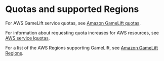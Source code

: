# Quotas and supported Regions<a name="limits-regions"></a>

For AWS GameLift service quotas, see [Amazon GameLift quotas](https://docs.aws.amazon.com/general/latest/gr/gamelift.html)\.

For information about requesting quota increases for AWS resources, see [AWS service lquotas](https://docs.aws.amazon.com/general/latest/gr/aws_service_limits.html)\.

For a list of the AWS Regions supporting GameLift, see [Amazon GameLift Regions](https://docs.aws.amazon.com/general/latest/gr/gamelift.html)\.